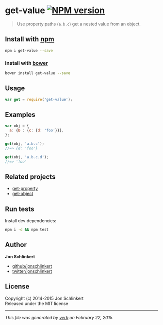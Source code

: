 # get-value [![NPM version](https://badge.fury.io/js/get-value.svg)](http://badge.fury.io/js/get-value)

> Use property paths (`a.b.c`) get a nested value from an object.


## Install with [npm](npmjs.org)

```bash
npm i get-value --save
```
### Install with [bower](https://github.com/bower/bower)

```bash
bower install get-value --save
```


## Usage

```js
var get = require('get-value');
```

## Examples

```js
var obj = {
  a: {b : {c: {d: 'foo'}}},
};

get(obj, 'a.b.c');
//=> {d: 'foo'}

get(obj, 'a.b.c.d');
//=> 'foo'
```

## Related projects

  - [get-property](https://github.com/jonschlinkert/get-property)
  - [get-object](https://github.com/jonschlinkert/get-object)


## Run tests

Install dev dependencies:

```bash
npm i -d && npm test
```

## Author

**Jon Schlinkert**
 
+ [github/jonschlinkert](https://github.com/jonschlinkert)
+ [twitter/jonschlinkert](http://twitter.com/jonschlinkert) 


## License
Copyright (c) 2014-2015 Jon Schlinkert  
Released under the MIT license

***

_This file was generated by [verb](https://github.com/assemble/verb) on February 22, 2015._